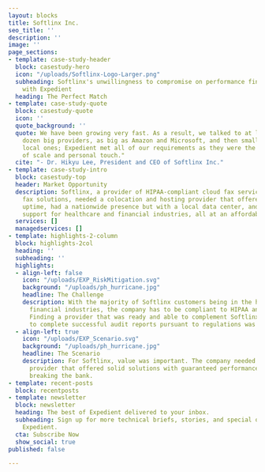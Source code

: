 ```yaml
---
layout: blocks
title: Softlinx Inc.
seo_title: ''
description: ''
image: ''
page_sections:
- template: case-study-header
  block: casestudy-hero
  icon: "/uploads/Softlinx-Logo-Larger.png"
  subheading: Softlinx's unwillingness to compromise on performance finds ideal partner
    with Expedient
  heading: The Perfect Match
- template: case-study-quote
  block: casestudy-quote
  icon: ''
  quote_background: ''
  quote: We have been growing very fast. As a result, we talked to at least half a
    dozen big providers, as big as Amazon and Microsoft, and then small ones and the
    local ones; Expedient met all of our requirements as they were the perfect mix
    of scale and personal touch."
  cite: "- Dr. Hikyu Lee, President and CEO of Softlinx Inc."
- template: case-study-intro
  block: casestudy-top
  header: Market Opportunity
  description: Softlinx, a provider of HIPAA-compliant cloud fax services and enterprise
    fax solutions, needed a colocation and hosting provider that offered guaranteed
    uptime, had a nationwide presence but with a local data center, and offered compliance
    support for healthcare and financial industries, all at an affordable price point.
  services: []
  managedservices: []
- template: highlights-2-column
  block: highlights-2col
  heading: ''
  subheading: ''
  highlights:
  - align-left: false
    icon: "/uploads/EXP_RiskMitigation.svg"
    background: "/uploads/ph_hurricane.jpg"
    headline: The Challenge
    description: With the majority of Softlinx customers being in the healthcare or
      financial industries, the company has to be compliant to HIPAA and PCI-DSS.
      Finding a provider that was ready and able to complement Softlinx's efforts
      to complete successful audit reports pursuant to regulations was necessary.
  - align-left: true
    icon: "/uploads/EXP_Scenario.svg"
    background: "/uploads/ph_hurricane.jpg"
    headline: The Scenario
    description: For Softlinx, value was important. The company needed a full-service
      provider that offered solid solutions with guaranteed performance but without
      breaking the bank.
- template: recent-posts
  block: recentposts
- template: newsletter
  block: newsletter
  heading: The best of Expedient delivered to your inbox.
  subheading: Sign up for more technical briefs, stories, and special offers from
    Expedient.
  cta: Subscribe Now
  show_social: true
published: false

---
```

